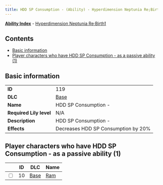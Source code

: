 ```yaml
---
title: HDD SP Consumption - (Ability) - Hyperdimension Neptunia Re;Birth1
---
```


[**Ability Index**](/neptunia/rb1/ability/index.html) - [Hyperdimension Neptunia Re;Birth1](/neptunia/rb1)

## Contents

- [Basic information](#basic-information)
- [Player characters who have HDD SP Consumption - as a passive ability (1)](#player-characters-who-have-hdd-sp-consumption-as-a-passive-ability-1)

## Basic information

|   |   |
| -- | -- |
| **ID** | 119 |
| **DLC** | [Base](/neptunia/rb1/dlc/1-base.html) |
| **Name** | HDD SP Consumption - |
| **Required Lily level** | N/A |
| **Description** | HDD SP Consumption - |
| **Effects** | Decreases HDD SP Consumption by 20% |


## Player characters who have HDD SP Consumption - as a passive ability (1)

|    | ID | DLC | Name |
| -- | -- | --- | ---- |
| <input type="checkbox" id="rb1-player-1-10" class="trackbox" /> | 10 | [Base](/neptunia/rb1/dlc/1-base.html) | [Ram](/neptunia/rb1/player/1-10-ram.html) |
